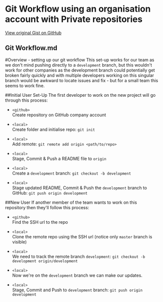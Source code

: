 # Git Workflow using an organisation account with Private repositories

[View original Gist on GitHub](https://gist.github.com/Integralist/2214136)

## Git Workflow.md

#Overview - setting up our git workflow
This set-up works for our team as we don't mind pushing directly to a `development` branch, but this wouldn't work for other companies as the development branch could potentially get broken fairly quickly and with multiple developers working on this singular branch would be awkward to locate issues and fix - but for a small team this seems to work fine.

##Initial User Set-Up
The first developer to work on the new project will go through this process:

* `<github>`  
	Create repository on GitHub company account
	
* `<local>`  
	Create folder and initialise repo: `git init`
	
* `<local>`  
	Add remote: `git remote add origin <path/to/repo>`
	
* `<local>`  
	Stage, Commit & Push a README file to `origin`
	
* `<local>`  
	Create a `development` branch: `git checkout -b development`
	
* `<local>`  
	Stage updated README, Commit & Push the `development` branch to GitHub: `git push origin development`

##New User
If another member of the team wants to work on this repository then they'll follow this process:

* `<github>`  
	Find the SSH url to the repo

* `<local>`  
	Clone the remote repo using the SSH url (notice only `master` branch is visible)
	
* `<local>`  	
	We need to track the remote branch `development`: `git checkout -b development origin/development`
	
* `<local>`  	
	Now we're on the `development` branch we can make our updates.
	
* `<local>`  	
	Stage, Commit and Push to `development` branch: `git push origin development`

